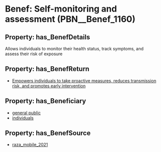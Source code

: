 # Benef: __Self-monitoring and assessment__ (PBN__Benef_1160)

## Property: has_BenefDetails

Allows individuals to monitor their health status, track symptoms, and assess their risk of exposure

## Property: has_BenefReturn

* [Empowers individuals to take proactive measures, reduces transmission risk, and promotes early intervention](../BenefReturn/PBN__BenefReturn_1292)

## Property: has_Beneficiary

* [general public](../Stakeholder/PBN__Stakeholder_29)
* [individuals](../Stakeholder/PBN__Stakeholder_20)

## Property: has_BenefSource

* [raza_mobile_2021](../Article/PBN__Article_239)

